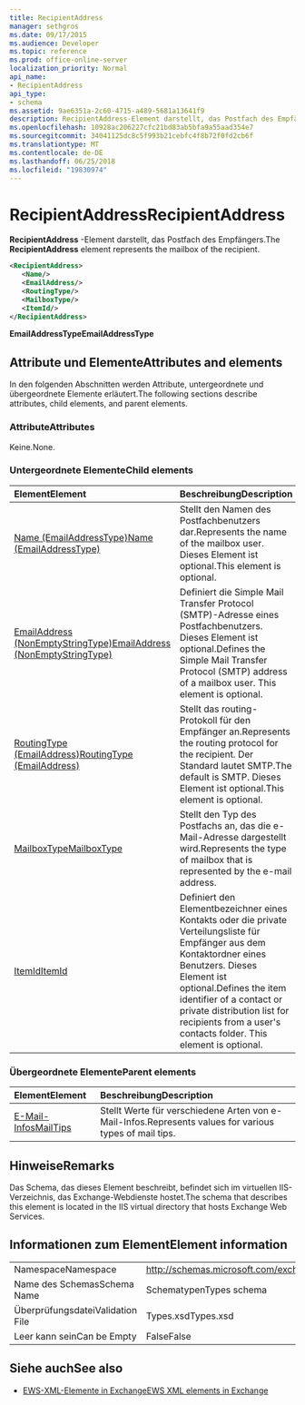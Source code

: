 ```yaml
---
title: RecipientAddress
manager: sethgros
ms.date: 09/17/2015
ms.audience: Developer
ms.topic: reference
ms.prod: office-online-server
localization_priority: Normal
api_name:
- RecipientAddress
api_type:
- schema
ms.assetid: 9ae6351a-2c60-4715-a489-5681a13641f9
description: RecipientAddress-Element darstellt, das Postfach des Empfängers.
ms.openlocfilehash: 10928ac206227cfc21bd83ab5bfa9a55aad354e7
ms.sourcegitcommit: 34041125dc8c5f993b21cebfc4f8b72f0fd2cb6f
ms.translationtype: MT
ms.contentlocale: de-DE
ms.lasthandoff: 06/25/2018
ms.locfileid: "19830974"
---
```

# <a name="recipientaddress"></a><span data-ttu-id="1b52d-103">RecipientAddress</span><span class="sxs-lookup"><span data-stu-id="1b52d-103">RecipientAddress</span></span>

<span data-ttu-id="1b52d-104">**RecipientAddress** -Element darstellt, das Postfach des Empfängers.</span><span class="sxs-lookup"><span data-stu-id="1b52d-104">The **RecipientAddress** element represents the mailbox of the recipient.</span></span> 
  
```xml
<RecipientAddress>
   <Name/>
   <EmailAddress/>
   <RoutingType/>
   <MailboxType/>
   <ItemId/>
</RecipientAddress>
```

 <span data-ttu-id="1b52d-105">**EmailAddressType**</span><span class="sxs-lookup"><span data-stu-id="1b52d-105">**EmailAddressType**</span></span>
## <a name="attributes-and-elements"></a><span data-ttu-id="1b52d-106">Attribute und Elemente</span><span class="sxs-lookup"><span data-stu-id="1b52d-106">Attributes and elements</span></span>

<span data-ttu-id="1b52d-107">In den folgenden Abschnitten werden Attribute, untergeordnete und übergeordnete Elemente erläutert.</span><span class="sxs-lookup"><span data-stu-id="1b52d-107">The following sections describe attributes, child elements, and parent elements.</span></span>
  
### <a name="attributes"></a><span data-ttu-id="1b52d-108">Attribute</span><span class="sxs-lookup"><span data-stu-id="1b52d-108">Attributes</span></span>

<span data-ttu-id="1b52d-109">Keine.</span><span class="sxs-lookup"><span data-stu-id="1b52d-109">None.</span></span>
  
### <a name="child-elements"></a><span data-ttu-id="1b52d-110">Untergeordnete Elemente</span><span class="sxs-lookup"><span data-stu-id="1b52d-110">Child elements</span></span>

|<span data-ttu-id="1b52d-111">**Element**</span><span class="sxs-lookup"><span data-stu-id="1b52d-111">**Element**</span></span>|<span data-ttu-id="1b52d-112">**Beschreibung**</span><span class="sxs-lookup"><span data-stu-id="1b52d-112">**Description**</span></span>|
|:-----|:-----|
|[<span data-ttu-id="1b52d-113">Name (EmailAddressType)</span><span class="sxs-lookup"><span data-stu-id="1b52d-113">Name (EmailAddressType)</span></span>](name-emailaddresstype.md) <br/> |<span data-ttu-id="1b52d-114">Stellt den Namen des Postfachbenutzers dar.</span><span class="sxs-lookup"><span data-stu-id="1b52d-114">Represents the name of the mailbox user.</span></span> <span data-ttu-id="1b52d-115">Dieses Element ist optional.</span><span class="sxs-lookup"><span data-stu-id="1b52d-115">This element is optional.</span></span>  <br/> |
|[<span data-ttu-id="1b52d-116">EmailAddress (NonEmptyStringType)</span><span class="sxs-lookup"><span data-stu-id="1b52d-116">EmailAddress (NonEmptyStringType)</span></span>](emailaddress-nonemptystringtype.md) <br/> |<span data-ttu-id="1b52d-p102">Definiert die Simple Mail Transfer Protocol (SMTP)-Adresse eines Postfachbenutzers. Dieses Element ist optional.</span><span class="sxs-lookup"><span data-stu-id="1b52d-p102">Defines the Simple Mail Transfer Protocol (SMTP) address of a mailbox user. This element is optional.</span></span>  <br/> |
|[<span data-ttu-id="1b52d-119">RoutingType (EmailAddress)</span><span class="sxs-lookup"><span data-stu-id="1b52d-119">RoutingType (EmailAddress)</span></span>](routingtype-emailaddress.md) <br/> |<span data-ttu-id="1b52d-120">Stellt das routing-Protokoll für den Empfänger an.</span><span class="sxs-lookup"><span data-stu-id="1b52d-120">Represents the routing protocol for the recipient.</span></span> <span data-ttu-id="1b52d-121">Der Standard lautet SMTP.</span><span class="sxs-lookup"><span data-stu-id="1b52d-121">The default is SMTP.</span></span> <span data-ttu-id="1b52d-122">Dieses Element ist optional.</span><span class="sxs-lookup"><span data-stu-id="1b52d-122">This element is optional.</span></span>  <br/> |
|[<span data-ttu-id="1b52d-123">MailboxType</span><span class="sxs-lookup"><span data-stu-id="1b52d-123">MailboxType</span></span>](mailboxtype.md) <br/> |<span data-ttu-id="1b52d-124">Stellt den Typ des Postfachs an, das die e-Mail-Adresse dargestellt wird.</span><span class="sxs-lookup"><span data-stu-id="1b52d-124">Represents the type of mailbox that is represented by the e-mail address.</span></span>  <br/> |
|[<span data-ttu-id="1b52d-125">ItemId</span><span class="sxs-lookup"><span data-stu-id="1b52d-125">ItemId</span></span>](itemid.md) <br/> |<span data-ttu-id="1b52d-p104">Definiert den Elementbezeichner eines Kontakts oder die private Verteilungsliste für Empfänger aus dem Kontaktordner eines Benutzers. Dieses Element ist optional.</span><span class="sxs-lookup"><span data-stu-id="1b52d-p104">Defines the item identifier of a contact or private distribution list for recipients from a user's contacts folder. This element is optional.</span></span>  <br/> |
   
### <a name="parent-elements"></a><span data-ttu-id="1b52d-128">Übergeordnete Elemente</span><span class="sxs-lookup"><span data-stu-id="1b52d-128">Parent elements</span></span>

|<span data-ttu-id="1b52d-129">**Element**</span><span class="sxs-lookup"><span data-stu-id="1b52d-129">**Element**</span></span>|<span data-ttu-id="1b52d-130">**Beschreibung**</span><span class="sxs-lookup"><span data-stu-id="1b52d-130">**Description**</span></span>|
|:-----|:-----|
|[<span data-ttu-id="1b52d-131">E-Mail-Infos</span><span class="sxs-lookup"><span data-stu-id="1b52d-131">MailTips</span></span>](mailtips.md) <br/> |<span data-ttu-id="1b52d-132">Stellt Werte für verschiedene Arten von e-Mail-Infos.</span><span class="sxs-lookup"><span data-stu-id="1b52d-132">Represents values for various types of mail tips.</span></span>  <br/> |
   
## <a name="remarks"></a><span data-ttu-id="1b52d-133">Hinweise</span><span class="sxs-lookup"><span data-stu-id="1b52d-133">Remarks</span></span>

<span data-ttu-id="1b52d-134">Das Schema, das dieses Element beschreibt, befindet sich im virtuellen IIS-Verzeichnis, das Exchange-Webdienste hostet.</span><span class="sxs-lookup"><span data-stu-id="1b52d-134">The schema that describes this element is located in the IIS virtual directory that hosts Exchange Web Services.</span></span>
  
## <a name="element-information"></a><span data-ttu-id="1b52d-135">Informationen zum Element</span><span class="sxs-lookup"><span data-stu-id="1b52d-135">Element information</span></span>

|||
|:-----|:-----|
|<span data-ttu-id="1b52d-136">Namespace</span><span class="sxs-lookup"><span data-stu-id="1b52d-136">Namespace</span></span>  <br/> |http://schemas.microsoft.com/exchange/services/2006/types  <br/> |
|<span data-ttu-id="1b52d-137">Name des Schemas</span><span class="sxs-lookup"><span data-stu-id="1b52d-137">Schema Name</span></span>  <br/> |<span data-ttu-id="1b52d-138">Schematypen</span><span class="sxs-lookup"><span data-stu-id="1b52d-138">Types schema</span></span>  <br/> |
|<span data-ttu-id="1b52d-139">Überprüfungsdatei</span><span class="sxs-lookup"><span data-stu-id="1b52d-139">Validation File</span></span>  <br/> |<span data-ttu-id="1b52d-140">Types.xsd</span><span class="sxs-lookup"><span data-stu-id="1b52d-140">Types.xsd</span></span>  <br/> |
|<span data-ttu-id="1b52d-141">Leer kann sein</span><span class="sxs-lookup"><span data-stu-id="1b52d-141">Can be Empty</span></span>  <br/> |<span data-ttu-id="1b52d-142">False</span><span class="sxs-lookup"><span data-stu-id="1b52d-142">False</span></span>  <br/> |
   
## <a name="see-also"></a><span data-ttu-id="1b52d-143">Siehe auch</span><span class="sxs-lookup"><span data-stu-id="1b52d-143">See also</span></span>



- [<span data-ttu-id="1b52d-144">EWS-XML-Elemente in Exchange</span><span class="sxs-lookup"><span data-stu-id="1b52d-144">EWS XML elements in Exchange</span></span>](ews-xml-elements-in-exchange.md)

